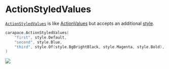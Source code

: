 # ActionStyledValues

[`ActionStyledValues`] is like [ActionValues](./actionValues.md) but accepts an additional [style](https://pkg.go.dev/github.com/carapace-sh/carapace/pkg/style).

```go
carapace.ActionStyledValues(
	"first", style.Default,
	"second", style.Blue,
	"third", style.Of(style.BgBrightBlack, style.Magenta, style.Bold),
)
```

![](./actionStyledValues.cast)

[`ActionStyledValues`]:https://pkg.go.dev/github.com/carapace-sh/carapace#ActionStyledValues
